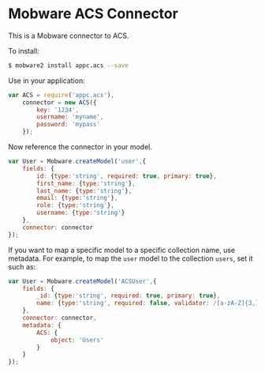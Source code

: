# Mobware ACS Connector

This is a Mobware connector to ACS.

To install:

```bash
$ mobware2 install appc.acs --save
```

Use in your application:

```javascript
var ACS = require('appc.acs'),
	connector = new ACS({
		key: '1234',
		username: 'myname',
		password: 'mypass'
	});
```

Now reference the connector in your model.

```javascript
var User = Mobware.createModel('user',{
	fields: {
		id: {type:'string', required: true, primary: true},
		first_name: {type:'string'},
		last_name: {type:'string'},
		email: {type:'string'},
		role: {type:'string'},
		username: {type:'string'}
	},
	connector: connector
});
```

If you want to map a specific model to a specific collection name, use metadata.  For example, to map the `user` model to the collection `users`, set it such as:

```javascript
var User = Mobware.createModel('ACSUser',{
	fields: {
		_id: {type:'string', required: true, primary: true},
		name: {type:'string', required: false, validator: /[a-zA-Z]{3,}/ }
	},
	connector: connector,
	metadata: {
		ACS: {
			object: 'Users'
		}
	}
});
```
